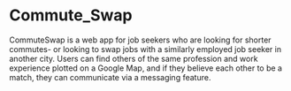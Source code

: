 # Commute_Swap
CommuteSwap is a web app for job seekers who are looking for shorter commutes- or looking to swap jobs with a similarly employed job seeker in another city. Users can find others of the same profession and work experience plotted on a Google Map, and if they believe each other to be a match, they can communicate via a messaging feature. 


